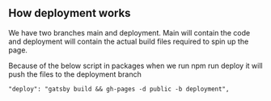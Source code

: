 

## How deployment works

We have two branches main and deployment. 
Main will contain the code and deployment will contain the actual build files required to spin up the page.

Because of the below script in packages when we run npm run deploy it will push the files to the deployment branch
```
"deploy": "gatsby build && gh-pages -d public -b deployment",
```
